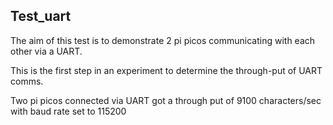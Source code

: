 ## Test_uart

The aim of this test is to demonstrate 2 pi picos communicating with each other via a 
UART.

This is the first step in an experiment to determine the through-put of UART comms.

Two pi picos connected via UART got a through put of 9100 characters/sec with baud rate set to 115200